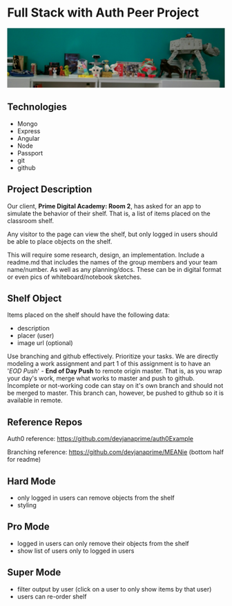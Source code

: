 Full Stack with Auth Peer Project
=================================

![our shelf](public/images/piShelf.JPG)

Technologies
------------
* Mongo
* Express
* Angular
* Node
* Passport
* git
* github

Project Description
-------------------
Our client, **Prime Digital Academy: Room 2**, has asked for an app to simulate the behavior of their shelf. That is, a list of items placed on the classroom shelf.

Any visitor to the page can view the shelf, but only logged in users should be able to place objects on the shelf.

This will require some research, design, an implementation. Include a readme.md that includes the names of the group members and your team name/number. As well as any planning/docs. These can be in digital format or even pics of whiteboard/notebook sketches.

Shelf Object
------------
Items placed on the shelf should have the following data:

* description
* placer (user)
* image url (optional)

Use branching and github effectively. Prioritize your tasks. We are directly modeling a work assignment and part 1 of this assignment is to have an '*EOD Push*' - **End of Day Push** to remote origin master. That is, as you wrap your day's work, merge what works to master and push to github. Incomplete or not-working code can stay on it's own branch and should not be merged to master. This branch can, however, be pushed to github so it is available in remote.

Reference Repos
---------------
Auth0 reference: https://github.com/devjanaprime/auth0Example

Branching reference: https://github.com/devjanaprime/MEANie (bottom half for readme)

Hard Mode
----------
* only logged in users can remove objects from the shelf
* styling

Pro Mode
--------
* logged in users can only remove their objects from the shelf
* show list of users only to logged in users

Super Mode
----------
* filter output by user (click on a user to only show items by that user)
* users can re-order shelf
